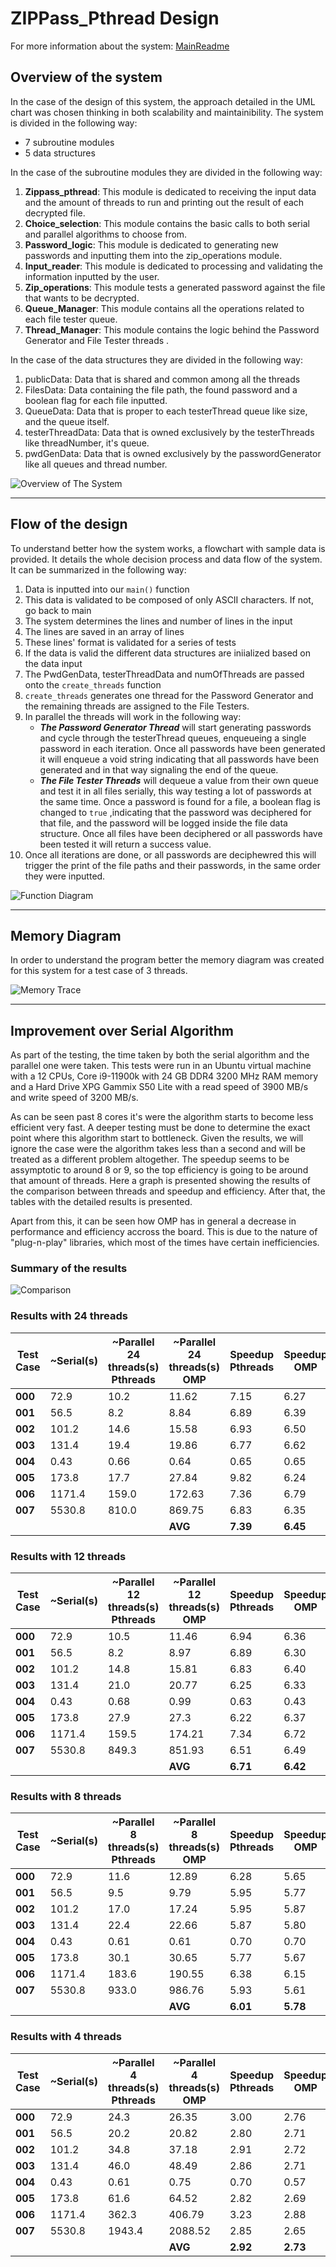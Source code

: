 # ZIPPass_Pthread Design

For more information about the system: [MainReadme](../../README.md)

## Overview of the system
In the case of the design of this system, the approach detailed in the UML chart was chosen thinking in both scalability and maintainibility. The system is divided in the following way: 
* 7 subroutine modules
* 5 data structures

In the case of the subroutine modules they are divided in the following way: 
1. **Zippass_pthread**: This module is dedicated to receiving the input data and the amount of threads to run and printing out the result of each decrypted file.
2. **Choice_selection**: This module contains the basic calls to both serial and parallel algorithms to choose from.
3. **Password_logic**: This module is dedicated to generating new passwords and inputting them into the zip_operations module.
4. **Input_reader**: This module is dedicated to processing and validating the information inputted by the user.
5. **Zip_operations**: This module tests a generated password against the file that wants to be decrypted.
6. **Queue_Manager**: This module contains all the operations related to each file tester queue.
7. **Thread_Manager**: This module contains the logic behind the Password Generator and File Tester threads .

In the case of the data structures they are divided in the following way: 
1. publicData: Data that is shared and common among all the threads
2. FilesData: Data containing the file path, the found password and a boolean flag for each file inputted.
3. QueueData: Data that is proper to each testerThread queue like size, and the queue itself.
4. testerThreadData: Data that is owned exclusively by the testerThreads like threadNumber, it's queue.
5. pwdGenData: Data that is owned exclusively by the passwordGenerator like all queues and thread number.

![Overview of The System](UML_overview.drawio.svg)

------------
## Flow of the design
To understand better how the system works, a flowchart with sample data is provided. It details the whole decision process and data flow of the system. It can be summarized in the following way:
1. Data is inputted into our `main()` function
2. This data is validated to be composed of only ASCII characters. If not, go back to main
3. The system determines the lines and number of lines in the input
4. The lines are saved in an array of lines
5. These lines' format is validated for a series of tests
6. If the data is valid the different data structures are iniialized based on the data input
7. The PwdGenData, testerThreadData and numOfThreads are passed onto the `create_threads` function
8. `create_threads` generates one thread for the Password Generator and the remaining threads are assigned to the File Testers.
9. In parallel the threads will work in the following way:
    * ***The Password Generator Thread*** will start generating passwords and cycle through the testerThread queues, enqueueing a single password in each iteration. Once all passwords have been generated it will enqueue a void string indicating that all passwords have been generated and in that way signaling the end of the queue.
    * ***The File Tester Threads*** will dequeue a value from their own queue and test it in all files serially, this way testing a lot of passwords at the same time. Once a password is found for a file, a boolean flag is changed to `true` ,indicating that the password was deciphered for that file, and the password will be logged inside the file data structure. Once all files have been deciphered or all passwords have been tested it will return a success value.
10. Once all iterations are done, or all passwords are deciphewred this will trigger the print of the file paths and their passwords, in the same order they were inputted.

  ![Function Diagram](Basic_Functionality.svg)

--------------------------
## Memory Diagram

In order to understand the program better the memory diagram was created for this system for a test case of 3 threads.

![Memory Trace](MemRastreo.drawio.svg)

-------------------------------------

## Improvement over Serial Algorithm

As part of the testing, the time taken by both the serial algorithm and the parallel one were taken. This tests were run in an Ubuntu virtual machine with a 12 CPUs, Core i9-11900k with 24 GB DDR4 3200 MHz RAM memory and a Hard Drive XPG Gammix S50 Lite with a read speed of 3900 MB/s and  write speed of 3200 MB/s. 

As can be seen past 8 cores it's were the algorithm starts to become less efficient very fast. A deeper testing must be done to determine the exact point where this algorithm start to bottleneck. Given the results, we will ignore the case were the algorithm takes less than a second and will be treated as a different problem altogether. The speedup seems to be assymptotic to around 8 or 9, so the top efficiency is going to be around that amount of threads. Here a graph is presented showing the results of the comparison between threads and speedup and efficiency. After that, the tables with the detailed results is presented.

Apart from this, it can be seen how OMP has in general a decrease in performance and efficiency accross the board. This is due to the nature of "plug-n-play" libraries, which most of the times have certain inefficiencies.

### Summary of the results

![Comparison](Comparison.png)

### Results with 24 threads
|Test Case|~Serial(s)|~Parallel 24 threads(s) Pthreads|~Parallel 24 threads(s) OMP|Speedup Pthreads|Speedup OMP|Efficiency Pthreads|Efficiency OMP|
|---------|----------|--------------------------------|---------------------------|----------------|-----------|-------------------|--------------|
| **000** |   72.9   |          10.2                  |           11.62           |      7.15      |    6.27   |        0.30       |     0.26     |
| **001** |   56.5   |           8.2                  |           8.84            |      6.89      |    6.39   |        0.29       |     0.27     |
| **002** |  101.2   |          14.6                  |           15.58           |      6.93      |    6.50   |        0.29       |     0.27     |
| **003** |  131.4   |          19.4                  |           19.86           |      6.77      |    6.62   |        0.28       |     0.28     |
| **004** |   0.43   |          0.66                  |           0.64            |      0.65      |    0.65   |        0.03       |     0.03     |
| **005** |  173.8   |          17.7                  |           27.84           |      9.82      |    6.24   |        0.41       |     0.26     |
| **006** | 1171.4   |         159.0                  |           172.63          |      7.36      |    6.79   |        0.31       |     0.28     |
| **007** | 5530.8   |         810.0                  |           869.75          |      6.83      |    6.35   |        0.38       |     0.26     |
|         |          |                                |            **AVG**        |    **7.39**    |  **6.45** |      **0.32**     |   **0.27**   |



### Results with 12 threads
|Test Case|~Serial(s)|~Parallel 12 threads(s) Pthreads|~Parallel 12 threads(s) OMP|Speedup Pthreads|Speedup OMP|Efficiency Pthreads|Efficiency OMP|
|---------|----------|--------------------------------|---------------------------|----------------|-----------|-------------------|--------------|
| **000** |   72.9   |          10.5                  |            11.46          |     6.94       |    6.36   |   0.58            |    0.53      |
| **001** |   56.5   |           8.2                  |            8.97           |     6.89       |    6.30   |   0.57            |    0.53      |
| **002** |  101.2   |          14.8                  |            15.81          |     6.83       |    6.40   |   0.56            |    0.57      |
| **003** |  131.4   |          21.0                  |            20.77          |     6.25       |    6.33   |   0.52            |    0.53      |
| **004** |   0.43   |          0.68                  |            0.99           |     0.63       |    0.43   |   0.05            |    0.04      |
| **005** |  173.8   |          27.9                  |            27.3           |     6.22       |    6.37   |   0.52            |    0.53      |
| **006** | 1171.4   |         159.5                  |            174.21         |     7.34       |    6.72   |   0.61            |    0.56      |
| **007** | 5530.8   |         849.3                  |            851.93         |     6.51       |    6.49   |   0.54            |    0.54      |
|         |          |                                |         **AVG**           |   **6.71**     |  **6.42** |**0.56**           |  **0.54**    |


### Results with 8 threads
|Test Case|~Serial(s)|~Parallel 8 threads(s) Pthreads|~Parallel 8 threads(s) OMP|Speedup Pthreads|Speedup OMP|Efficiency Pthreads|Efficiency OMP|
|---------|----------|-------------------------------|--------------------------|----------------|-----------|-------------------|--------------|
| **000** |   72.9   |          11.6                 |           12.89          |       6.28     |    5.65   |          0.79     |     0.71     |
| **001** |   56.5   |           9.5                 |           9.79           |       5.95     |    5.77   |          0.74     |     0.72     |
| **002** |  101.2   |          17.0                 |           17.24          |       5.95     |    5.87   |          0.74     |     0.73     |
| **003** |  131.4   |          22.4                 |           22.66          |       5.87     |    5.80   |          0.73     |     0.73     |
| **004** |   0.43   |          0.61                 |           0.61           |       0.70     |    0.70   |          0.09     |     0.09     |
| **005** |  173.8   |          30.1                 |           30.65          |       5.77     |    5.67   |          0.72     |     0.71     |
| **006** | 1171.4   |         183.6                 |           190.55         |       6.38     |    6.15   |          0.80     |     0.77     |
| **007** | 5530.8   |         933.0                 |           986.76         |       5.93     |    5.61   |          0.74     |     0.70     |
|         |          |                               |            **AVG**       |     **6.01**   |  **5.78** |        **0.75**   |   **0.72**   |


### Results with 4 threads
|Test Case|~Serial(s)|~Parallel 4 threads(s) Pthreads|~Parallel 4 threads(s) OMP|Speedup Pthreads|Speedup OMP|Efficiency Pthreads|Efficiency OMP|
|---------|----------|-------------------------------|--------------------------|----------------|-----------|-------------------|--------------|
| **000** |   72.9   |          24.3                 |             26.35        |       3.00     |    2.76   |        0.75       |     0.69     |
| **001** |   56.5   |          20.2                 |             20.82        |       2.80     |    2.71   |        0.70       |     0.68     |
| **002** |  101.2   |          34.8                 |             37.18        |       2.91     |    2.72   |        0.73       |     0.68     |
| **003** |  131.4   |          46.0                 |             48.49        |       2.86     |    2.71   |        0.72       |     0.68     |
| **004** |   0.43   |          0.61                 |             0.75         |       0.70     |    0.57   |        0.18       |     0.14     |
| **005** |  173.8   |          61.6                 |             64.52        |       2.82     |    2.69   |        0.71       |     0.67     |
| **006** | 1171.4   |         362.3                 |             406.79       |       3.23     |    2.88   |        0.81       |     0.72     |
| **007** | 5530.8   |        1943.4                 |             2088.52      |       2.85     |    2.65   |        0.71       |     0.66     |
|         |          |                               |            **AVG**       |     **2.92**   |  **2.73** |      **0.73**     |   **0.68**   |